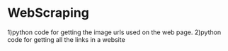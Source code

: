 # WebScraping
1)python code for getting the image urls used on the web page.
2)python code for getting all the links in a website
